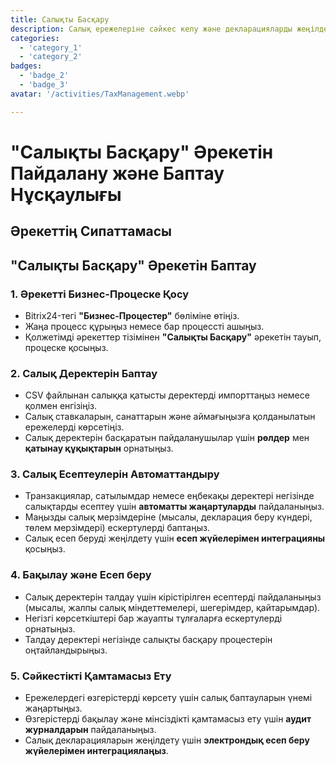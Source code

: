 ```yaml
---
title: Салықты Басқару
description: Салық ережелеріне сәйкес келу және декларацияларды жеңілдету.
categories: 
  - 'category_1'
  - 'category_2'
badges: 
  - 'badge_2'
  - 'badge_3'
avatar: '/activities/TaxManagement.webp'

---
```

# "Салықты Басқару" Әрекетін Пайдалану және Баптау Нұсқаулығы

## Әрекеттің Сипаттамасы

## **"Салықты Басқару" Әрекетін Баптау**

### 1. Әрекетті Бизнес-Процеске Қосу
- Bitrix24-тегі **"Бизнес-Процестер"** бөліміне өтіңіз.
- Жаңа процесс құрыңыз немесе бар процессті ашыңыз.
- Қолжетімді әрекеттер тізімінен **"Салықты Басқару"** әрекетін тауып, процеске қосыңыз.

### 2. Салық Деректерін Баптау
- CSV файлынан салыққа қатысты деректерді импорттаңыз немесе қолмен енгізіңіз.
- Салық ставкаларын, санаттарын және аймағыңызға қолданылатын ережелерді көрсетіңіз.
- Салық деректерін басқаратын пайдаланушылар үшін **рөлдер** мен **қатынау құқықтарын** орнатыңыз.

### 3. Салық Есептеулерін Автоматтандыру
- Транзакциялар, сатылымдар немесе еңбекақы деректері негізінде салықтарды есептеу үшін **автоматты жаңартуларды** пайдаланыңыз.
- Маңызды салық мерзімдеріне (мысалы, декларация беру күндері, төлем мерзімдері) ескертулерді баптаңыз.
- Салық есеп беруді жеңілдету үшін **есеп жүйелерімен интеграцияны** қосыңыз.

### 4. Бақылау және Есеп беру
- Салық деректерін талдау үшін кірістірілген есептерді пайдаланыңыз (мысалы, жалпы салық міндеттемелері, шегерімдер, қайтарымдар).
- Негізгі көрсеткіштері бар жауапты тұлғаларға ескертулерді орнатыңыз.
- Талдау деректері негізінде салықты басқару процестерін оңтайландырыңыз.

### 5. Сәйкестікті Қамтамасыз Ету
- Ережелердегі өзгерістерді көрсету үшін салық баптауларын үнемі жаңартыңыз.
- Өзгерістерді бақылау және мінсіздікті қамтамасыз ету үшін **аудит журналдарын** пайдаланыңыз.
- Салық декларацияларын жеңілдету үшін **электрондық есеп беру жүйелерімен интеграциялаңыз**.